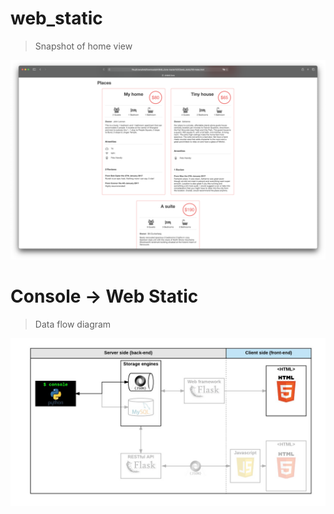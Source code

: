 # web_static

> Snapshot of home view
<img src="./images/home.png">



# Console -> Web Static

> Data flow diagram
<img src="./images/flow.png">
